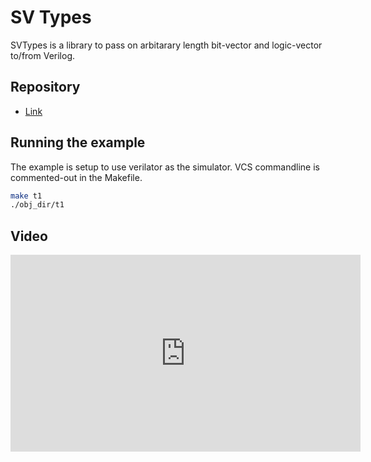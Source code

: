 # SV Types
SVTypes is a library to pass on arbitarary length bit-vector and logic-vector to/from Verilog.

## Repository
* [Link](https://github.com/narenkn/svTypes.git)

## Running the example
The example is setup to use verilator as the simulator. VCS commandline is commented-out in the Makefile.

```bash
make t1
./obj_dir/t1
```

## Video
<iframe width="560" height="315" src="https://www.youtube.com/embed/rn-PFbWy4mE" frameborder="0" allow="accelerometer; autoplay; encrypted-media; gyroscope; picture-in-picture" allowfullscreen></iframe>

<Vssue title="SV Types" />
